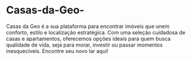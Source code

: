 # Casas-da-Geo-
Casas da Geo é a sua plataforma para encontrar imóveis que unem conforto, estilo e localização estratégica. Com uma seleção cuidadosa de casas e apartamentos, oferecemos opções ideais para quem busca qualidade de vida, seja para morar, investir ou passar momentos inesquecíveis. Encontre seu novo lar aqui!
